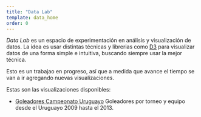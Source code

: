```yaml
---
title: "Data Lab"
template: data_home
order: 0
---
```


*Data Lab* es un espacio de experimentación en análisis y visualización de datos. La idea es usar distintas técnicas y librerias
como [D3](http://d3js.org) para visualizar datos de una forma simple e intuitiva, buscando siempre usar la mejor técnica.

Esto es un trabajao en progreso, así que a medida que avance el tiempo se van a ir agregando nuevas visualizaciones.

Estas son las visualizaciones disponibles:

* [Goleadores Campeonato Uruguayo](uy_top_scorers.html) Goleadores por torneo y equipo desde el Uruguayo 2009 hasta el 2013.